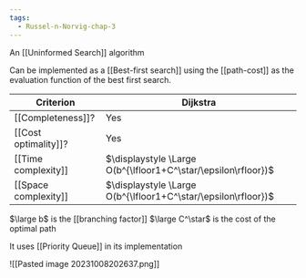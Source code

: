 ```yaml
---
tags:
  - Russel-n-Norvig-chap-3
---
```

An [[Uninformed Search]] algorithm

Can be implemented as a [[Best-first search]] using the [[path-cost]] as the evaluation function of the best first search.

| Criterion | Dijkstra |
| --------- | --- |
| [[Completeness]]? | Yes |
| [[Cost optimality]]? | Yes |
| [[Time complexity]] | $\displaystyle \Large O(b^{\lfloor1+C^\star/\epsilon\rfloor})$ |
| [[Space complexity]] | $\displaystyle \Large O(b^{\lfloor1+C^\star/\epsilon\rfloor})$ |
$\large b$ is the [[branching factor]]
$\large C^\star$ is the cost of the optimal path

It uses [[Priority Queue]] in its implementation

![[Pasted image 20231008202637.png]]
